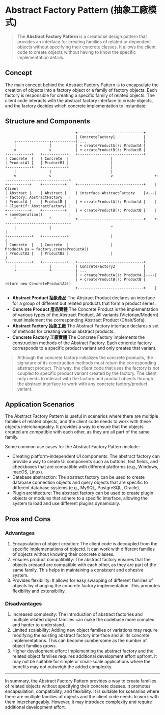 # Abstract Factory Pattern (抽象工廠模式)

> The **Abstract Factory Pattern** is a creational design pattern that provides an interface for creating families of related or dependent objects without specifying their concrete classes. It allows the client code to create objects without having to know the specific implementation details.

## Concept

The main concept behind the Abstract Factory Pattern is to encapsulate the creation of objects into a factory object or a family of factory objects. Each factory is responsible for creating a specific family of related objects. The client code interacts with the abstract factory interface to create objects, and the factory decides which concrete implementation to instantiate.

## Structure and Components

```text
                                +------------------------------+
                                | ConcreteFactory1             |
    ┌---------------┌-----------| ...                          |
    |               |           | + createProductA(): ProductA |
    v               v           | + createProductB(): ProductB |
+-----------+   +-----------+   +------------------------------+
| Concrete  |   | Concrete  |                   |
| PruductA1 |   | PruductB1 |                   |
+-----------+   +-----------+                   |
    |               |                           |
    v               v                           v                   +------------------------------+ 
+----------+    +----------+    +------------------------------+    | Client                       |
| Abstract |    | Abstract |    | interface AbstractFactory    |<---| - factory: AbstractFactory   |
| ProductA |    | ProductB |    | + createProductA(): ProductA |    | + Client(f: AbstractFactory) |
+----------+    +----------+    | + createProductB(): ProductB |    | + someOperation()            |
    ^               ^           +------------------------------+    +------------------------------+
    |               |                           ^                       |
+-----------+   +-----------+                   |                       {
| Concrete  |   | Concrete  |                   |                           ProductA pa = factory.createProductA()
| PruductA2 |   | PruductB2 |                   |                       }
+-----------+   +-----------+   +------------------------------+        
    |               |           | ConcreteFactory2             |
    └---------------└-----------| ...                          |
                                | + createProductA(): ProductA |----{
                                | + createProductB(): ProductB |        return new ConcreteProductA2()
                                +------------------------------+    }
```

- **Abstract Product 抽象產品**
  The Abstract Product declares an interface for a group of different but related products that form a product series.
- **Concrete Product 產品實體**
  The Concrete Product is the implementation of various types of the Abstract Product. All variants (Victorian/Modern) must implement the corresponding Abstract Product (Chair/Sofa).
- **Abstract Factory 抽象工廠**
  The Abstract Factory interface declares s set of methods for creating various abstract products.
- **Concrete Factory 工廠實體**
  The Concrete Factory implements the construction methods of the Abstract Factory. Each concrete factory corresponds to a specific product variant and only creates that variant.

> Although the concrete factory initializes the concrete products, the signature of its construction methods must return the corresponding abstract product. This way, the client code that uses the factory is not coupled to specific product variant created by the factory. The client only needs to interact with the factory and product objects through the abstract interface to work with any concrete factory/product variant.

## Application Scenarios

The Abstract Factory Pattern is useful in scenarios where there are multiple families of related objects, and the client code needs to work with these objects interchangeably. It provides a way to ensure that the objects created are compatible with each other, as they are all part of the same family.

Some common use cases for the Abstract Factory Pattern include:

- Creating platform-independent UI components: The abstract factory can provide a way to create UI components such as buttons, text fields, and checkboxes that are compatible with different platforms (e.g., Windows, macOS, Linux).
- Database abstraction: The abstract factory can be used to create database connection objects and query objects that are specific to different database systems (e.g., MySQL, PostgreSQL, Oracle).
- Plugin architecture: The abstract factory can be used to create plugin objects or modules that adhere to a specific interface, allowing the system to load and use different plugins dynamically.

## Pros and Cons

### Advantages

1. Encapsulation of object creation: The client code is decoupled from the specific implementations of objectd. It can work with different families of objects without knowing their concrete classes.
2. Ensures product compatibility: The abstract factory ensures that the objects creaaed are compatible with each other, as they are part of the same family. This helps in maintaining a consistent and cohesive system.
3. Provides flexibility: It allows for easy swapping of different families of objects by changing the concrete factory implementation. This promotes flexibility and extensibility.

### Disadvantages

1. Increased complexity: The introduction of abstract factories and multiple related object families can make the codebase more complex and harder to understand.
2. Limited scalability: Adding new object families or variations may require modifying the existing abstract factory interface and all its concrete implementations. This can become cumbersome as the number of object families grows.
3. Higher development effort: Implementing the abstract factory and the related object families requires additional development effort upfront. It may not be suitable for simple or small-scale applications where the benefits may not outweigh the added complexity.

---

In summary, the Abstract Factory Pattern provides a way to create families of related objects without specifying their concrete classes. It promotes encapsulation, compatibility, and flexibility. It is suitable for scenarios where there are multiple families of objects and the client code needs to work with them interchangeably. However, it may introduce complexity and require additional development effort.
